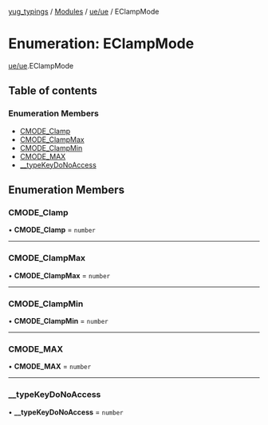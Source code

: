 [yug_typings](../README.md) / [Modules](../modules.md) / [ue/ue](../modules/ue_ue.md) / EClampMode

# Enumeration: EClampMode

[ue/ue](../modules/ue_ue.md).EClampMode

## Table of contents

### Enumeration Members

- [CMODE\_Clamp](ue_ue.EClampMode.md#cmode_clamp)
- [CMODE\_ClampMax](ue_ue.EClampMode.md#cmode_clampmax)
- [CMODE\_ClampMin](ue_ue.EClampMode.md#cmode_clampmin)
- [CMODE\_MAX](ue_ue.EClampMode.md#cmode_max)
- [\_\_typeKeyDoNoAccess](ue_ue.EClampMode.md#__typekeydonoaccess)

## Enumeration Members

### CMODE\_Clamp

• **CMODE\_Clamp** = `number`

___

### CMODE\_ClampMax

• **CMODE\_ClampMax** = `number`

___

### CMODE\_ClampMin

• **CMODE\_ClampMin** = `number`

___

### CMODE\_MAX

• **CMODE\_MAX** = `number`

___

### \_\_typeKeyDoNoAccess

• **\_\_typeKeyDoNoAccess** = `number`
